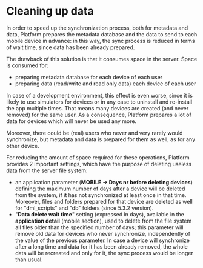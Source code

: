 # Cleaning up data

In order to speed up the synchronization process, both for metadata and data, Platform prepares the metadata database and the data to send to each mobile device in advance: in this way, the sync process is reduced in terms of wait time, since data has been already prepared.

The drawback of this solution is that it consumes space in the server. Space is consumed for:

* preparing metadata database for each device of each user
* preparing data (read/write and read only data) each device of each user

In case of a development environment, this effect is even worse, since it is likely to use simulators for devices or in any case to uninstall and re-install the app multiple times. That means many devices are created (and never removed) for the same user. As a consequence, Platform prepares a lot of data for devices which will never be used any more.

Moreover, there could be (real) users who never and very rarely would synchronize, but metadata and data is prepared for them as well, as for any other device.

For reducing the amount of space required for these operations, Platform provides 2 important settings, which have the purpose of deleting useless data from the server file system:

* an application parameter (**MOBILE -> Days nr before deleting devices**) defining the maximum number of days after a device will be deleted from the system, if it has not synchronized at least once in that time. Moreover, files and folders prepared for that device are deleted as well for "dml\_scripts" and "db" folders (since 5.3.2 version).&#x20;
* "**Data delete wait time**" setting (expressed in days), available in the **application detail** (mobile section), used to delete from the file system all files older than the specified number of days; this parameter will remove old data for devices who never synchronize, independently of the value of the previous parameter. In case a device will synchronize after a long time and data for it has been already removed, the whole data will be recreated and only for it, the sync process would be longer than usual.
